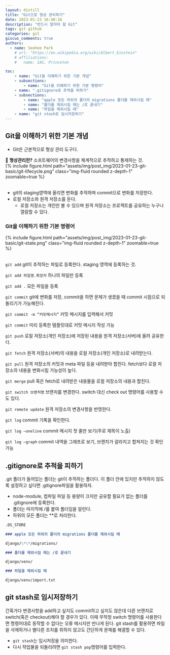 ```yaml
---
layout: distill
title: "Git으로 형상 관리하기"
date: 2023-01-23 16:40:16
description: "반드시 알아야 할 Git"
tags: git github
categories: git
giscus_comments: true
authors:
  - name: Seohee Park
    # url: "https://en.wikipedia.org/wiki/Albert_Einstein"
    # affiliations:
    #   name: IAS, Princeton

toc:
    - name: "Git을 이해하기 위한 기본 개념"
    - subsections:
        - name: "Git을 이해하기 위한 기본 명령어"
    - name: ".gitignore로 추적을 피하기"
    - subsections:
        - name: "apple 모든 하위의 폴더의 migrations 폴더를 제외시킬 때"
        - name: "폴더를 제외시킬 때는 /로 끝내기"
        - name: "파일을 제외시킬 때"
    - name: "git stash로 임시저장하기"
---
```


## Git을 이해하기 위한 기본 개념

- Git은 근본적으로 형상 관리 도구다.

<aside>
📌 <b>형상관리란?</b>
소프트웨어의 변경사항을 체계적으로 추적하고 통제하는 것.
</aside>
<div class="row mt-3">
    <div class="col-sm mt-3 mt-md-0">
        {% include figure.html path="assets/img/post_img/2023-01-23-git-basic/git-lifecycle.png" class="img-fluid rounded z-depth-1" zoomable=true %}
    </div>
</div>
<br/>

- git의 staging영역에 올리면 변화를 추적하며 commit으로 변화를 저장한다.
- 로컬 저장소와 원격 저장소를 둔다.
  - 로컬 저장소는 개인만 볼 수 있으며 원격 저장소는 프로젝트를 공유하는 누구나 열람할 수 있다.

### Git을 이해하기 위한 기본 명령어
<div class="row mt-3">
    <div class="col-sm mt-3 mt-md-0">
        {% include figure.html path="assets/img/post_img/2023-01-23-git-basic/git-state.png" class="img-fluid rounded z-depth-1" zoomable=true %}
    </div>
</div>
<br/>

`git add` git이 추적하는 파일로 등록한다. staging 영역에 등록하는 것.

`git add 파일명.확장자` 하나의 파일만 등록

`git add .` 모든 파일을 등록

`git commit` git에 변화를 저장, commit을 하면 문제가 생겼을 때 commit 시점으로 되돌리기가 가능해진다.

`git commit -m “커밋메시지”` 커밋 메시지를 입력해서 커밋

`git commit` 미리 등록한 템플릿대로 커밋 메시지 작성 가능

`git push` 로컬 저장소(개인 저장소)에 저장된 내용을 원격 저장소(서버)에 올려 공유한다.

`git fetch` 원격 저장소(서버)의 내용을 로컬 저장소(개인 저장소)로 내려받는다.

`git pull` 원격 저장소의 커밋과 meta 파일 등을 내려받아 합친다. fetch보다 로컬 저장소의 내용을 변화시킬 가능성이 높다.

`git merge` pull 혹은 fetch로 내려받은 내용물을 로컬 저장소의 내용과 합친다.

`git switch 브랜치명` 브랜치를 변경한다. switch 대신 check out 명령어를 사용할 수도 있다.

`git remote update` 원격 저장소의 변경사항을 반영한다.

`git log` commit 기록을 확인한다.

`git log —oneline` commit 메시지 첫 줄만 보기(주로 제목이 노출)

`git log —graph` commit 내역을 그래프로 보기, 브랜치가 갈라지고 합쳐지는 것 확인 가능

## .gitignore로 추적을 피하기

.git 폴더가 들어있는 폴더는 git이 추적하는 폴더다. 이 폴더 안에 있지만 추적하지 않도록 설정하고 싶다면 .gitignore파일을 활용하자.

- node-module, 컴파일 파일 등 용량이 크지만 공유할 필요가 없는 폴더를 .gitignore에 등록한다.
- 폴더는 마지막에 /를 붙여 폴더임을 알린다.
- 하위의 모든 폴더는 \*\*로 처리한다.

```markdown
.DS_STORE

### apple 모든 하위의 폴더의 migrations 폴더를 제외시킬 때

django/\*\*/migrations/

### 폴더를 제외시킬 때는 /로 끝내기

django/venv/

### 파일을 제외시킬 때

django/venv/import.txt
```

## git stash로 임시저장하기

간혹가다 변경사항을 add하고 싶지도 commit하고 싶지도 않은데 다른 브랜치로 switch(혹은 checkout)해야 할 경우가 있다. 이때 무작정 switch 명령어를 사용한다면 명령어대로 동작할 수 없다는 오류 메시지만 만나게 된다. git stash를 활용하면 파일을 삭제하거나 별다른 조치를 취하지 않고도 간단하게 문제를 해결할 수 있다.

- `git stash`는 임시저장을 의미한다.
- 다시 작업물을 되돌리려면 `git stash pop`명령어를 입력한다.